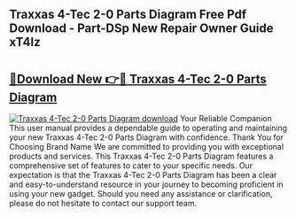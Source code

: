 ## Traxxas 4-Tec 2-0 Parts Diagram Free Pdf Download - Part-DSp New Repair Owner Guide xT4Iz

# <h2><a href="http://dfhj5u.blite.top/?on=Traxxas+4-Tec+2-0+Parts+Diagram">🔗Download New 👉🔴 Traxxas 4-Tec 2-0 Parts Diagram</a></h2>

[![Traxxas 4-Tec 2-0 Parts Diagram download](https://i.imgur.com/lujVjoI.png)](http://dfhj5u.blite.top/?on=Traxxas+4-Tec+2-0+Parts+Diagram)
Your Reliable Companion This user manual provides a dependable guide to operating and maintaining your new Traxxas 4-Tec 2-0 Parts Diagram with confidence. Thank You for Choosing Brand Name We are committed to providing you with exceptional products and services. This Traxxas 4-Tec 2-0 Parts Diagram features a comprehensive set of features to cater to your specific needs. Our expectation is that the Traxxas 4-Tec 2-0 Parts Diagram has been a clear and easy-to-understand resource in your journey to becoming proficient in using your new gadget. Should you need any assistance or clarification, please do not hesitate to contact our support team.
